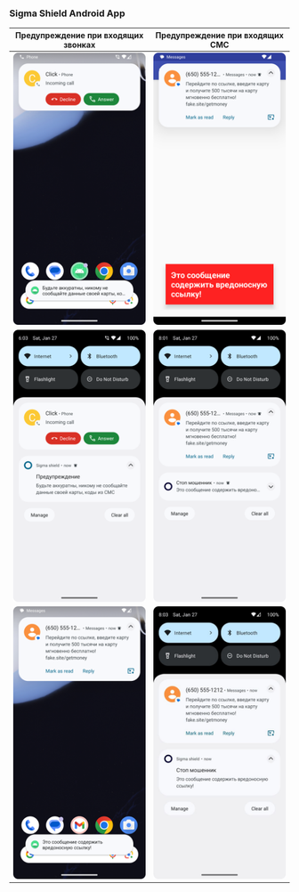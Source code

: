 ### Sigma Shield Android App

| Предупреждение при входящих звонках | Предупреждение при входящих СМС                                    |
|---------|--------------------------------------------------------------------|
| <img alt="Screenshot_20240127_180325.png" src="Screenshot_20240127_180325.png" width="400px"/> | <img alt="Screenshot_20240127_195546.png" src="Screenshot_20240127_195546.png" width="400px"/> |
| <img alt="Screenshot_20240127_180348.png" src="Screenshot_20240127_180348.png" width="400px"/> | <img alt="Screenshot_20240127_200131.png" src="Screenshot_20240127_200131.png" width="400px"/> |
| <img alt="Screenshot_20240127_200245.png" src="Screenshot_20240127_200245.png" width="400px"/> | <img alt="Screenshot_20240127_200246.png" src="Screenshot_20240127_200246.png" width="400px"/> |